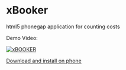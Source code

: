 xBooker
=======

html5 phonegap application for counting costs


Demo Video:

[![xBOOKER](http://cs14113.vk.me/c616029/u19230273/video/l_fafb461d.jpg)](http://www.youtube.com/watch?v=zh1vzaUJmQ4)


[Download and install on phone](http://goo.gl/6fyuPX)


